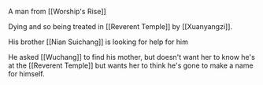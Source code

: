 A man from [[Worship's Rise]]

Dying and so being treated in [[Reverent Temple]] by [[Xuanyangzi]].

His brother [[Nian Suichang]] is looking for help for him

He asked [[Wuchang]] to find his mother, but doesn't want her to know he's at the [[Reverent Temple]] but wants her to think he's gone to make a name for himself.

